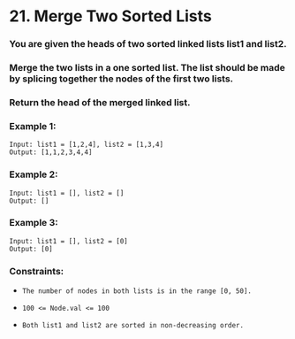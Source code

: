 # 21. Merge Two Sorted Lists

### You are given the heads of two sorted linked lists list1 and list2.

### Merge the two lists in a one sorted list. The list should be made by splicing together the nodes of the first two lists.

### Return the head of the merged linked list.

### Example 1:

```
Input: list1 = [1,2,4], list2 = [1,3,4]
Output: [1,1,2,3,4,4]
```

### Example 2:

```
Input: list1 = [], list2 = []
Output: []
```

### Example 3:

```
Input: list1 = [], list2 = [0]
Output: [0]
```

### Constraints:

- `The number of nodes in both lists is in the range [0, 50].`

- `100 <= Node.val <= 100`

- `Both list1 and list2 are sorted in non-decreasing order.`
